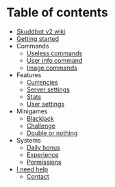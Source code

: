 # Table of contents

* [Skuddbot v2 wiki](README.md)
* [Getting started](getting-started.md)
* Commands
    * [Useless commands](/Commands/useless-commands.md)
    * [User info command](/Commands/user-info-command.md)
    * [Image commands](/Commands/image-commands.md)
* Features
    * [Currencies](/Features/currencies.md)
    * [Server settings](/Features/server-settings.md)
    * [Stats](/Features/stats.md)
    * [User settings](/Features/user-settings.md)
* Minigames
    * [Blackjack](/Minigames/blackjack.md)
    * [Challenge](/Minigames/challenge.md)
    * [Double or nothing](/Minigames/double-or-nothing.md)
* Systems
    * [Daily bonus](/Systems/daily-bonus.md)
    * [Experience](/Systems/experience.md)
    * [Permissions](/Systems/permissions.md)
* [I need help](/Help/i-need-help.md)
  * [Contact](/Help/contact.md)

